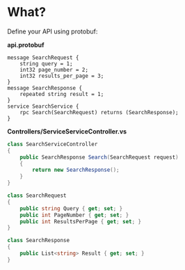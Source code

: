 # What?

Define your API using protobuf:

**api.protobuf**

```
message SearchRequest {
    string query = 1;
    int32 page_number = 2;
    int32 results_per_page = 3;
}
message SearchResponse {
    repeated string result = 1;
}
service SearchService {
    rpc Search(SearchRequest) returns (SearchResponse);
}
```

**Controllers/ServiceServiceController.vs**
```csharp
class SearchServiceController
{
    public SearchResponse Search(SearchRequest request)
    {
        return new SearchResponse();
    }
}

class SearchRequest
{
    public string Query { get; set; }
    public int PageNumber { get; set; }
    public int ResultsPerPage { get; set; }
}

class SearchResponse
{
    public List<string> Result { get; set; }
}
```